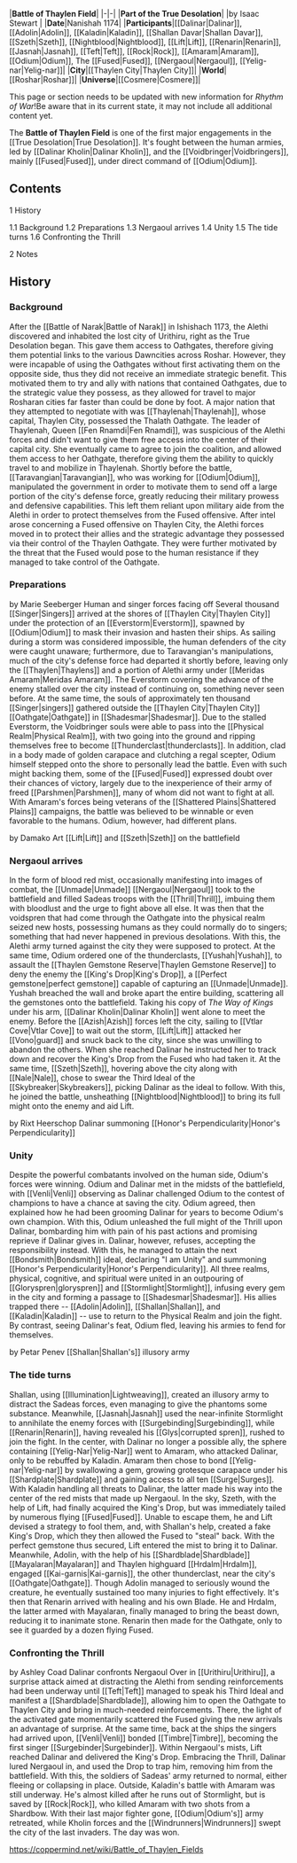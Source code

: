 |**Battle of Thaylen Field**|
|-|-|
|**Part of the True Desolation**|
|by  Isaac Stewart |
|**Date**|Nanishah 1174|
|**Participants**|[[Dalinar\|Dalinar]], [[Adolin\|Adolin]], [[Kaladin\|Kaladin]], [[Shallan Davar\|Shallan Davar]], [[Szeth\|Szeth]], [[Nightblood\|Nightblood]], [[Lift\|Lift]], [[Renarin\|Renarin]], [[Jasnah\|Jasnah]], [[Teft\|Teft]], [[Rock\|Rock]], [[Amaram\|Amaram]], [[Odium\|Odium]], The [[Fused\|Fused]], [[Nergaoul\|Nergaoul]], [[Yelig-nar\|Yelig-nar]]|
|**City**|[[Thaylen City\|Thaylen City]]|
|**World**|[[Roshar\|Roshar]]|
|**Universe**|[[Cosmere\|Cosmere]]|

This page or section needs to be updated with new information for *Rhythm of War*!Be aware that in its current state, it may not include all additional content yet.

The **Battle of Thaylen Field** is one of the first major engagements in the [[True Desolation\|True Desolation]]. It's fought between the human armies, led by [[Dalinar Kholin\|Dalinar Kholin]], and the [[Voidbringer\|Voidbringers]], mainly [[Fused\|Fused]], under direct command of [[Odium\|Odium]].

## Contents

1 History

1.1 Background
1.2 Preparations
1.3 Nergaoul arrives
1.4 Unity
1.5 The tide turns
1.6 Confronting the Thrill


2 Notes


## History
### Background
After the [[Battle of Narak\|Battle of Narak]] in Ishishach 1173, the Alethi discovered and inhabited the lost city of Urithiru, right as the True Desolation began. This gave them access to Oathgates, therefore giving them potential links to the various Dawncities across Roshar. However, they were incapable of using the Oathgates without first activating them on the opposite side, thus they did not receive an immediate strategic benefit. This motivated them to try and ally with nations that contained Oathgates, due to the strategic value they possess, as they allowed for travel to major Rosharan cities far faster than could be done by foot.
A major nation that they attempted to negotiate with was [[Thaylenah\|Thaylenah]], whose capital, Thaylen City, possessed the Thalath Oathgate. The leader of Thaylenah, Queen [[Fen Rnamdi\|Fen Rnamdi]], was suspicious of the Alethi forces and didn't want to give them free access into the center of their capital city. She eventually came to agree to join the coalition, and allowed them access to her Oathgate, therefore giving them the ability to quickly travel to and mobilize in Thaylenah.
Shortly before the battle, [[Taravangian\|Taravangian]], who was working for [[Odium\|Odium]], manipulated the government in order to motivate them to send off a large portion of the city's defense force, greatly reducing their military prowess and defensive capabilities. This left them reliant upon military aide from the Alethi in order to protect themselves from the Fused offensive.
After intel arose concerning a Fused offensive on Thaylen City, the Alethi forces moved in to protect their allies and the strategic advantage they possessed via their control of the Thaylen Oathgate. They were further motivated by the threat that the Fused would pose to the human resistance if they managed to take control of the Oathgate.

### Preparations
 by  Marie Seeberger  Human and singer forces facing off
Several thousand [[Singer\|Singers]] arrived at the shores of [[Thaylen City\|Thaylen City]] under the protection of an [[Everstorm\|Everstorm]], spawned by [[Odium\|Odium]] to mask their invasion and hasten their ships. As sailing during a storm was considered impossible, the human defenders of the city were caught unaware; furthermore, due to Taravangian's manipulations, much of the city's defense force had departed it shortly before, leaving only the [[Thaylen\|Thaylens]] and a portion of Alethi army under [[Meridas Amaram\|Meridas Amaram]]. The Everstorm covering the advance of the enemy stalled over the city instead of continuing on, something never seen before.
At the same time, the souls of approximately ten thousand [[Singer\|singers]] gathered outside the [[Thaylen City\|Thaylen City]] [[Oathgate\|Oathgate]] in [[Shadesmar\|Shadesmar]]. Due to the stalled Everstorm, the Voidbringer souls were able to pass into the [[Physical Realm\|Physical Realm]], with two going into the ground and ripping themselves free to become [[Thunderclast\|thunderclasts]]. In addition, clad in a body made of golden carapace and clutching a regal scepter, Odium himself stepped onto the shore to personally lead the battle.
Even with such might backing them, some of the [[Fused\|Fused]] expressed doubt over their chances of victory, largely due to the inexperience of their army of freed [[Parshmen\|Parshmen]], many of whom did not want to fight at all. With Amaram's forces being veterans of the [[Shattered Plains\|Shattered Plains]] campaigns, the battle was believed to be winnable or even favorable to the humans. Odium, however, had different plans.

 by  Damako Art  [[Lift\|Lift]] and [[Szeth\|Szeth]] on the battlefield
### Nergaoul arrives
In the form of blood red mist, occasionally manifesting into images of combat, the [[Unmade\|Unmade]] [[Nergaoul\|Nergaoul]] took to the battlefield and filled Sadeas troops with the [[Thrill\|Thrill]], imbuing them with bloodlust and the urge to fight above all else. It was then that the voidspren that had come through the Oathgate into the physical realm seized new hosts, possessing humans as they could normally do to singers; something that had never happened in previous desolations. With this, the Alethi army turned against the city they were supposed to protect.
At the same time, Odium ordered one of the thunderclasts, [[Yushah\|Yushah]], to assault the [[Thaylen Gemstone Reserve\|Thaylen Gemstone Reserve]] to deny the enemy the [[King's Drop\|King's Drop]], a [[Perfect gemstone\|perfect gemstone]] capable of capturing an [[Unmade\|Unmade]]. Yushah breached the wall and broke apart the entire building, scattering all the gemstones onto the battlefield.
Taking his copy of *The Way of Kings* under his arm, [[Dalinar Kholin\|Dalinar Kholin]] went alone to meet the enemy. Before the [[Azish\|Azish]] forces left the city, sailing to [[Vtlar Cove\|Vtlar Cove]] to wait out the storm, [[Lift\|Lift]] attacked her [[Vono\|guard]] and snuck back to the city, since she was unwilling to abandon the others. When she reached Dalinar he instructed her to track down and recover the King's Drop from the Fused who had taken it. At the same time, [[Szeth\|Szeth]], hovering above the city along with [[Nale\|Nale]], chose to swear the Third Ideal of the [[Skybreaker\|Skybreakers]], picking Dalinar as the ideal to follow. With this, he joined the battle, unsheathing [[Nightblood\|Nightblood]] to bring its full might onto the enemy and aid Lift.

 by  Rixt Heerschop  Dalinar summoning [[Honor's Perpendicularity\|Honor's Perpendicularity]]
### Unity
Despite the powerful combatants involved on the human side, Odium's forces were winning. Odium and Dalinar met in the midsts of the battlefield, with [[Venli\|Venli]] observing as Dalinar challenged Odium to the contest of champions to have a chance at saving the city. Odium agreed, then explained how he had been grooming Dalinar for years to become Odium's own champion.
With this, Odium unleashed the full might of the Thrill upon Dalinar, bombarding him with pain of his past actions and promising reprieve if Dalinar gives in. Dalinar, however, refuses, accepting the responsibility instead. With this, he managed to attain the next [[Bondsmith\|Bondsmith]] ideal, declaring "I am Unity" and summoning [[Honor's Perpendicularity\|Honor's Perpendicularity]]. All three realms, physical, cognitive, and spiritual were united in an outpouring of [[Gloryspren\|gloryspren]] and [[Stormlight\|Stormlight]], infusing every gem in the city and forming a passage to [[Shadesmar\|Shadesmar]]. His allies trapped there -- [[Adolin\|Adolin]], [[Shallan\|Shallan]], and [[Kaladin\|Kaladin]] -- use to return to the Physical Realm and join the fight. By contrast, seeing Dalinar's feat, Odium fled, leaving his armies to fend for themselves.

 by  Petar Penev  [[Shallan\|Shallan's]] illusory army
### The tide turns
Shallan, using [[Illumination\|Lightweaving]], created an illusory army to distract the Sadeas forces, even managing to give the phantoms some substance. Meanwhile, [[Jasnah\|Jasnah]] used the near-infinite Stormlight to annihilate the enemy forces with [[Surgebinding\|Surgebinding]], while [[Renarin\|Renarin]], having revealed his [[Glys\|corrupted spren]], rushed to join the fight.
In the center, with Dalinar no longer a possible ally, the sphere containing [[Yelig-Nar\|Yelig-Nar]] went to Amaram, who attacked Dalinar, only to be rebuffed by Kaladin. Amaram then chose to bond [[Yelig-nar\|Yelig-nar]] by swallowing a gem, growing grotesque carapace under his [[Shardplate\|Shardplate]] and gaining access to all ten [[Surge\|Surges]].
With Kaladin handling all threats to Dalinar, the latter made his way into the center of the red mists that made up Nergaoul. In the sky, Szeth, with the help of Lift, had finally acquired the King's Drop, but was immediately tailed by numerous flying [[Fused\|Fused]]. Unable to escape them, he and Lift devised a strategy to fool them, and, with Shallan's help, created a fake King's Drop, which they then allowed the Fused to "steal" back. With the perfect gemstone thus secured, Lift entered the mist to bring it to Dalinar.
Meanwhile, Adolin, with the help of his [[Shardblade\|Shardblade]] [[Mayalaran\|Mayalaran]] and Thaylen highguard [[Hrdalm\|Hrdalm]], engaged [[Kai-garnis\|Kai-garnis]], the other thunderclast, near the city's [[Oathgate\|Oathgate]]. Though Adolin managed to seriously wound the creature, he eventually sustained too many injuries to fight effectively. It's then that Renarin arrived with healing and his own Blade. He and Hrdalm, the latter armed with Mayalaran, finally managed to bring the beast down, reducing it to inanimate stone. Renarin then made for the Oathgate, only to see it guarded by a dozen flying Fused.

### Confronting the Thrill
 by  Ashley Coad  Dalinar confronts Nergaoul
Over in [[Urithiru\|Urithiru]], a surprise attack aimed at distracting the Alethi from sending reinforcements had been underway until [[Teft\|Teft]] managed to speak his Third Ideal and manifest a [[Shardblade\|Shardblade]], allowing him to open the Oathgate to Thaylen City and bring in much-needed reinforcements. There, the light of the activated gate momentarily scattered the Fused giving the new arrivals an advantage of surprise. At the same time, back at the ships the singers had arrived upon, [[Venli\|Venli]] bonded [[Timbre\|Timbre]], becoming the first singer [[Surgebinder\|Surgebinder]].
Within Nergaoul's mists, Lift reached Dalinar and delivered the King's Drop. Embracing the Thrill, Dalinar lured Nergaoul in, and used the Drop to trap him, removing him from the battlefield. With this, the soldiers of Sadeas' army returned to normal, either fleeing or collapsing in place.
Outside, Kaladin's battle with Amaram was still underway. He's almost killed after he runs out of Stormlight, but is saved by [[Rock\|Rock]], who killed Amaram with two shots from a Shardbow. With their last major fighter gone, [[Odium\|Odium's]] army retreated, while Kholin forces and the [[Windrunners\|Windrunners]] swept the city of the last invaders. The day was won.



https://coppermind.net/wiki/Battle_of_Thaylen_Fields